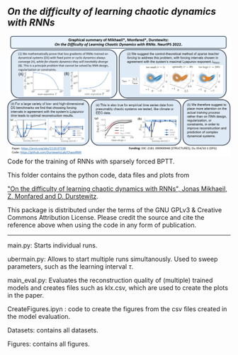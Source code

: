  *On the difficulty of learning chaotic dynamics with RNNs*
------
![Graphical summary of On the difficulty of learning chaotic dynamics with RNNs](figures/GraphSum_NeurIPS22.jpg)
Code for the training of RNNs with sparsely forced BPTT. 

This folder contains the python code, data files and plots from 

["On the difficulty of learning chaotic dynamics with RNNs", Jonas Mikhaeil, Z. Monfared and D. Durstewitz](https://neurips.cc/virtual/2022/poster/53371).

This package is distributed under the terms of the GNU GPLv3 & Creative Commons Attribution License. Please credit the source and cite the reference above when using the code in any form of publication.

--------------
main.py: Starts individual runs. 

ubermain.py: Allows to start multiple runs simultanously. Used to sweep parameters, such as the learning interval $\tau$. 

main_eval.py: Evaluates the reconstruction quality of (multiple) trained models and creates files such as klx.csv, which are used to create the plots in the paper.

CreateFigures.ipyn : code to create the figures from the csv files created in the model evaluation. 

Datasets: contains all datasets.

Figures: contains all figures. 
